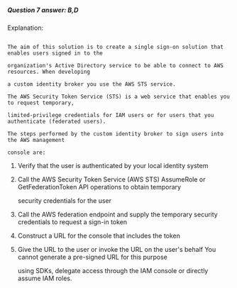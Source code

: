##### Question 7 answer: B,D


Explanation:


```

The aim of this solution is to create a single sign-on solution that enables users signed in to the

organization's Active Directory service to be able to connect to AWS resources. When developing

a custom identity broker you use the AWS STS service.

The AWS Security Token Service (STS) is a web service that enables you to request temporary,

limited-privilege credentials for IAM users or for users that you authenticate (federated users).

The steps performed by the custom identity broker to sign users into the AWS management

console are:

```


1. Verify that the user is authenticated by your local identity system

2. Call the AWS Security Token Service (AWS STS) AssumeRole or GetFederationToken API operations to obtain temporary

   security credentials for the user

3. Call the AWS federation endpoint and supply the temporary security credentials to request a sign-in token

4. Construct a URL for the console that includes the token

5. Give the URL to the user or invoke the URL on the user's behalf You cannot generate a pre-signed URL for this purpose

   using SDKs, delegate access through the IAM console or directly assume IAM roles.

